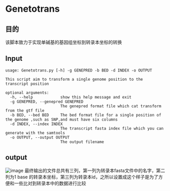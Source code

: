 # Genetotrans
## 目的
该脚本致力于实现单碱基的基因组坐标到转录本坐标的转换

## Input
```
usage: Genetotrans.py [-h] -g GENEPRED -b BED -d INDEX -o OUTPUT

This script aim to transform a single genome position to the transcript position

optional arguments:
  -h, --help            show this help message and exit
  -g GENEPRED, --genepred GENEPRED
                        The genepred format file which cat transform from the gtf file
  -b BED, --bed BED     The bed format file for a single position of the genome ,such as SNP,and must have six columns
  -d INDEX, --index INDEX
                        The transcript fasta index file which you can generate with the samtools
  -o OUTPUT, --output OUTPUT
                        The output filename
```
## output
![image](https://user-images.githubusercontent.com/89201740/233291999-eb4e52a3-d197-4174-9b0a-0fc82f977f42.png)
最终输出的文件总共有三列，第一列为转录本fasta文件中的名字，第二列为1 base 的转录本坐标，第三列为转录本id，之所以设置成这个样子是为了方便和一些比对到转录本中的数据进行比较

